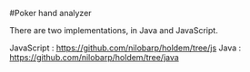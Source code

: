 #Poker hand analyzer

There are two implementations, in Java and JavaScript.

JavaScript  : https://github.com/nilobarp/holdem/tree/js
Java        : https://github.com/nilobarp/holdem/tree/java
